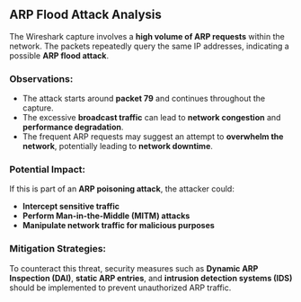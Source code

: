 ## ARP Flood Attack Analysis

The Wireshark capture involves a **high volume of ARP requests** within the network. The packets repeatedly query the same IP addresses, indicating a possible **ARP flood attack**.

### Observations:
- The attack starts around **packet 79** and continues throughout the capture.
- The excessive **broadcast traffic** can lead to **network congestion** and **performance degradation**.
- The frequent ARP requests may suggest an attempt to **overwhelm the network**, potentially leading to **network downtime**.

### Potential Impact:
If this is part of an **ARP poisoning attack**, the attacker could:
- **Intercept sensitive traffic**
- **Perform Man-in-the-Middle (MITM) attacks**
- **Manipulate network traffic for malicious purposes**

### Mitigation Strategies:
To counteract this threat, security measures such as **Dynamic ARP Inspection (DAI)**, **static ARP entries**, and **intrusion detection systems (IDS)** should be implemented to prevent unauthorized ARP traffic.
